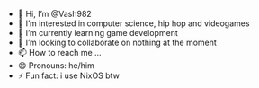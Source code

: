 - 👋 Hi, I’m @Vash982
- 👀 I’m interested in computer science, hip hop and videogames
- 🌱 I’m currently learning game development
- 💞️ I’m looking to collaborate on nothing at the moment
- 📫 How to reach me ...
- 😄 Pronouns: he/him
- ⚡ Fun fact: i use NixOS btw

<!---
Vash982/Vash982 is a ✨ special ✨ repository because its `README.md` (this file) appears on your GitHub profile.
You can click the Preview link to take a look at your changes.
--->
